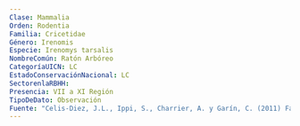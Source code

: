 ```yaml
---
Clase: Mammalia
Orden: Rodentia
Familia: Cricetidae
Género: Irenomis
Especie: Irenomys tarsalis
NombreComún: Ratón Arbóreo
CategoríaUICN: LC
EstadoConservaciónNacional: LC
SectorenlaRBHH: 
Presencia: VII a XI Región
TipoDeDato: Observación
Fuente: "Celis-Diez, J.L., Ippi, S., Charrier, A. y Garín, C. (2011) Fauna de los bosques templados de Chile. Guía de campo de los vertebrados terrestres. Ed. Corporación Chilena de la Madera, Concepción, Chile. p 43"
---
```

